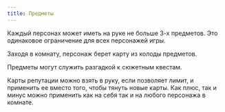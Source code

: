```yaml
---
title: Предметы
---
```


Каждый персонах может иметь на руке не больше 3-х предметов. Это одинаковое ограничение для всех персонажей игры.

Заходя в комнату, персонаж берет карту из колоды предметов.

Предметы могут служить разгадкой к сюжетным квестам.

Карты репутации можно взять в руку, если позволяет лимит, и применить ее вместо того, чтобы тянуть новые карты. Как плюс, так и минус можно применить как на себя так и на любого персонажа в комнате.